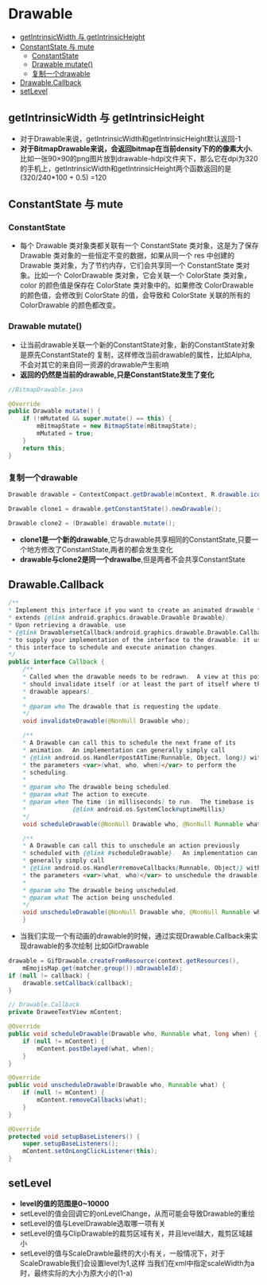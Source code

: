 # Drawable

- [getIntrinsicWidth 与 getIntrinsicHeight](#getintrinsicwidth-与-getintrinsicheight)
- [ConstantState 与 mute](#constantstate-与-mute)
    - [ConstantState](#constantstate)
    - [Drawable mutate()](#drawable-mutate)
    - [复制一个drawable](#复制一个drawable)
- [Drawable.Callback](#drawablecallback)
- [setLevel](#setlevel)

## getIntrinsicWidth 与 getIntrinsicHeight

- 对于Drawable来说，getIntrinsicWidth和getIntrinsicHeight默认返回-1
- **对于BitmapDrawable来说，会返回bitmap在当前density下的的像素大小.**
 比如一张90×90的png图片放到drawable-hdpi文件夹下，那么它在dpi为320的手机上，getIntrinsicWidth和getIntrinsicHeight两个函数返回的是(320/240*100 + 0.5) =120

## ConstantState 与 mute

### ConstantState

- 每个 Drawable 类对象类都关联有一个 ConstantState 类对象，这是为了保存 Drawable 类对象的一些恒定不变的数据，如果从同一个 res 中创建的 Drawable 类对象，为了节约内存，它们会共享同一个 ConstantState 类对象。比如一个 ColorDrawable 类对象，它会关联一个 ColorState 类对象，color 的颜色值是保存在 ColorState 类对象中的。如果修改 ColorDrawable 的颜色值，会修改到 ColorState 的值，会导致和 ColorState 关联的所有的 ColorDrawable 的颜色都改变。

### Drawable mutate()

- 让当前drawable关联一个新的ConstantState对象，新的ConstantState对象是原先ConstantState的
 复制，这样修改当前drawable的属性，比如Alpha,不会对其它的来自同一资源的drawable产生影响
- **返回的仍然是当前的drawable,只是ConstantState发生了变化**

```java
//BitmapDrawable.java

@Override
public Drawable mutate() {
    if (!mMutated && super.mutate() == this) {
        mBitmapState = new BitmapState(mBitmapState);
        mMutated = true;
    }
    return this;
}
```

### 复制一个drawable

```java
Drawable drawable = ContextCompact.getDrawable(mContext, R.drawable.icon);

Drawable clone1 = drawable.getConstantState().newDrawable();

Drawable clone2 = (Drawable) drawable.mutate();
```

- **clone1是一个新的drawable**,它与drawable共享相同的ConstantState,只要一个地方修改了ConstantState,两者的都会发生变化
- **drawable与clone2是同一个drawalbe**,但是两者不会共享ConstantState


## Drawable.Callback

```java
/**
* Implement this interface if you want to create an animated drawable that
* extends {@link android.graphics.drawable.Drawable Drawable}.
* Upon retrieving a drawable, use
* {@link Drawable#setCallback(android.graphics.drawable.Drawable.Callback)}
* to supply your implementation of the interface to the drawable; it uses
* this interface to schedule and execute animation changes.
*/
public interface Callback {
    /**
    * Called when the drawable needs to be redrawn.  A view at this point
    * should invalidate itself (or at least the part of itself where the
    * drawable appears).
    *
    * @param who The drawable that is requesting the update.
    */
    void invalidateDrawable(@NonNull Drawable who);

    /**
    * A Drawable can call this to schedule the next frame of its
    * animation.  An implementation can generally simply call
    * {@link android.os.Handler#postAtTime(Runnable, Object, long)} with
    * the parameters <var>(what, who, when)</var> to perform the
    * scheduling.
    *
    * @param who The drawable being scheduled.
    * @param what The action to execute.
    * @param when The time (in milliseconds) to run.  The timebase is
    *             {@link android.os.SystemClock#uptimeMillis}
    */
    void scheduleDrawable(@NonNull Drawable who, @NonNull Runnable what, long when);

    /**
    * A Drawable can call this to unschedule an action previously
    * scheduled with {@link #scheduleDrawable}.  An implementation can
    * generally simply call
    * {@link android.os.Handler#removeCallbacks(Runnable, Object)} with
    * the parameters <var>(what, who)</var> to unschedule the drawable.
    *
    * @param who The drawable being unscheduled.
    * @param what The action being unscheduled.
    */
    void unscheduleDrawable(@NonNull Drawable who, @NonNull Runnable what);
    }
```

- 当我们实现一个有动画的drawable的时候，通过实现Drawable.Callback来实现drawable的多次绘制
 比如GifDrawable

```java
drawable = GifDrawable.createFromResource(context.getResources(),
    mEmojisMap.get(matcher.group()).mDrawableId);
if (null != callback) {
    drawable.setCallback(callback);
}

// Drawable.Callback
private DraweeTextView mContent;

@Override
public void scheduleDrawable(Drawable who, Runnable what, long when) {
    if (null != mContent) {
        mContent.postDelayed(what, when);
    }
}

@Override
public void unscheduleDrawable(Drawable who, Runnable what) {
    if (null != mContent) {
        mContent.removeCallbacks(what);
    }
}

@Override
protected void setupBaseListeners() {
    super.setupBaseListeners();
    mContent.setOnLongClickListener(this);
}
```

## setLevel

- **level的值的范围是0~10000**
- setLevel的值会回调它的onLevelChange，从而可能会导致Drawable的重绘
- setLevel的值与LevelDrawable选取哪一项有关
- setLevel的值与ClipDrawable的裁剪区域有关，并且level越大，裁剪区域越小
- setLevel的值与ScaleDrawble最终的大小有关，一般情况下，对于ScaleDrawable我们会设置level为1,这样
 当我们在xml中指定scaleWidth为a时，最终实际的大小为原大小的(1-a)

